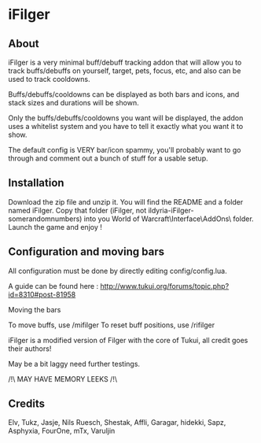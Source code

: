 # iFilger

## About

iFilger is a very minimal buff/debuff tracking addon that will allow you to track buffs/debuffs on yourself, target, pets, focus, etc, and also can be used to track cooldowns.

Buffs/debuffs/cooldowns can be displayed as both bars and icons, and stack sizes and durations will be shown.

Only the buffs/debuffs/cooldowns you want will be displayed, the addon uses a whitelist system and you have to tell it exactly what you want it to show. 

The default config is VERY bar/icon spammy, you'll probably want to go through and comment out a bunch of stuff for a usable setup.

## Installation
Download the zip file and unzip it. You will find the README and a folder named iFilger. Copy that folder (iFilger, not ildyria-iFilger-somerandomnumbers) into you World of Warcraft\Interface\AddOns\ folder.
Launch the game and enjoy !

## Configuration and moving bars
All configuration must be done by directly editing config/config.lua.

A guide can be found here : http://www.tukui.org/forums/topic.php?id=8310#post-81958

Moving the bars

To move buffs, use /mifilger
To reset buff positions, use /rifilger

iFilger is a modified version of Filger with the core of Tukui, all credit goes their authors! 

May be a bit laggy need further testings.

/!\ MAY HAVE MEMORY LEEKS /!\

## Credits
Elv, Tukz, Jasje, Nils Ruesch, Shestak, Affli, Garagar, hidekki, Sapz, Asphyxia, FourOne, mTx, Varuljin 